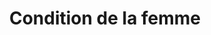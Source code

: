 ---
title: Condition de la femme
longTitle: 'Condition de la femme'
tags:
- gccommon
french:
- "[[Status of women]]"
---